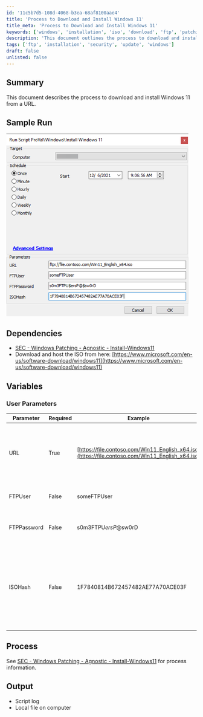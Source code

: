 ```yaml
---
id: '11c5b7d5-108d-4068-b3ea-68af8100aae4'
title: 'Process to Download and Install Windows 11'
title_meta: 'Process to Download and Install Windows 11'
keywords: ['windows', 'installation', 'iso', 'download', 'ftp', 'patching']
description: 'This document outlines the process to download and install Windows 11 from a specified URL. It includes user parameters for FTP authentication, ISO hash verification, and links to necessary resources for successful installation.'
tags: ['ftp', 'installation', 'security', 'update', 'windows']
draft: false
unlisted: false
---
```


## Summary

This document describes the process to download and install Windows 11 from a URL.

## Sample Run

![Sample Run](../../../static/img/Install-Windows-11/image_1.png)

## Dependencies

- [SEC - Windows Patching - Agnostic - Install-Windows11](https://proval.itglue.com/DOC-5078775-8801459)  
- Download and host the ISO from here: [https://www.microsoft.com/en-us/software-download/windows11](https://www.microsoft.com/en-us/software-download/windows11)

## Variables

### User Parameters

| Parameter   | Required | Example                                                                 | Description                                                                                   |
|-------------|----------|-------------------------------------------------------------------------|-----------------------------------------------------------------------------------------------|
| URL         | True     | [https://file.contoso.com/Win11_English_x64.iso](https://file.contoso.com/Win11_English_x64.iso) | The URL to download the ISO from. This can be a direct link, FTP link, or a SharePoint public link. |
| FTPUser     | False    | someFTPUser                                                            | The user to authenticate with the FTP server.                                               |
| FTPPassword | False    | s0m3FTPU$ersP@$sw0rD                                                   | The password to authenticate with the FTP server.                                           |
| ISOHash     | False    | 1F7840814B672457482AE77A70ACE03F                                       | The hash of the ISO file to compare with any existing ISO. The default value is the hash of the English version of the Windows 11 ISO as of 12/02/2021. |

## Process

See [SEC - Windows Patching - Agnostic - Install-Windows11](https://proval.itglue.com/DOC-5078775-8801459) for process information.

## Output

- Script log
- Local file on computer
